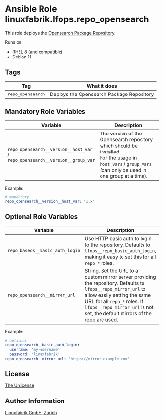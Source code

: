 # Ansible Role linuxfabrik.lfops.repo_opensearch

This role deploys the [Opensearch Package Repository](https://opensearch.org/docs/2.3/opensearch/install/rpm/).

Runs on

* RHEL 8 (and compatible)
* Debian 11


## Tags

| Tag            | What it does                           |
| ---            | ------------                           |
| `repo_opensearch` | Deploys the Opensearch Package Repository |


## Mandatory Role Variables

| Variable | Description |
| -------- | ----------- |
| `repo_opensearch__version__host_var` / <br> `repo_opensearch__version__group_var` | The version of the Opensearch repository which should be installed.  <br>For the usage in `host_vars` / `group_vars` (can only be used in one group at a time). |

Example:
```yaml
# mandatory
repo_opensearch__version__host_var: '1.x'
```


## Optional Role Variables

| Variable | Description | Default Value |
| -------- | ----------- | ------------- |
| `repo_baseos__basic_auth_login` | Use HTTP basic auth to login to the repository. Defaults to `lfops__repo_basic_auth_login`, making it easy to set this for all `repo_*` roles. | `{{ lfops__repo_basic_auth_login \| default("") }}` |
| `repo_opensearch__mirror_url` | String. Set the URL to a custom mirror server providing the repository. Defaults to `lfops__repo_mirror_url` to allow easily setting the same URL for all `repo_*` roles. If `lfops__repo_mirror_url` is not set, the default mirrors of the repo are used. | `'{{ lfops__repo_mirror_url | default("") }}'` |

Example:
```yaml
# optional
repo_opensearch__basic_auth_login:
  username: 'my-username'
  password: 'linuxfabrik'
repo_opensearch__mirror_url: 'https://mirror.example.com'
```


## License

[The Unlicense](https://unlicense.org/)


## Author Information

[Linuxfabrik GmbH, Zurich](https://www.linuxfabrik.ch)
